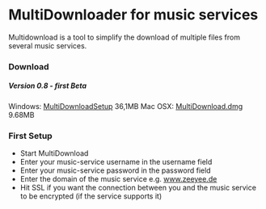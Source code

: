 # MultiDownloader for music services

Multidownload is a tool to simplify the download of multiple files from several music services.

### Download

##### Version 0.8 - first Beta
Windows: [MultiDownloadSetup](https://github.com/eternalvr/qtmultidl/releases/download/rel_0.8/MultiDownload0.8-Setup.exe) 36,1MB
Mac OSX: [MultiDownload.dmg](https://github.com/eternalvr/qtmultidl/releases/download/rel_0.8/MultiDownload.dmg) 9.68MB
### First Setup

* Start MultiDownload
* Enter your music-service username in the username field
* Enter your music-service password in the password field
* Enter the domain of the music service e.g. www.zeeyee.de 
* Hit SSL if you want the connection between you and the music service to be encrypted (if the service supports it)
